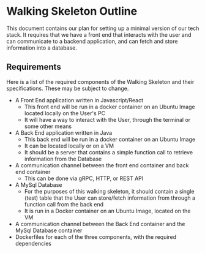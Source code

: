 # Walking Skeleton Outline
This document contains our plan for setting up a minimal version of our tech stack. It requires that we have a front end that interacts with the user and can communicate to a backend application, and can fetch and store information into a database.

## Requirements
Here is a list of the required components of the Walking Skeleton and their specifications. These may be subject to change.
- A Front End application written in Javascript/React
    - This front end will be run in a docker container on an Ubuntu Image located locally on the User's PC
    - It will have a way to interact with the User, through the terminal or some other means 
- A Back End application written in Java 
    - This back end will be run in a docker container on an Ubuntu Image
    - It can be located locally or on a VM
    - It should be a server that contains a simple function call to retrieve information from the Database
- A communication channel between the front end container and back end container
    - This can be done via gRPC, HTTP, or REST API
- A MySql Database
    - For the purposes of this walking skeleton, it should contain a single (test) table that the User can store/fetch information from through a function call from the back end
    - It is run in a Docker container on an Ubuntu Image, located on the VM
- A communication channel between the Back End container and the MySql Database container
- Dockerfiles for each of the three components, with the required dependencies


